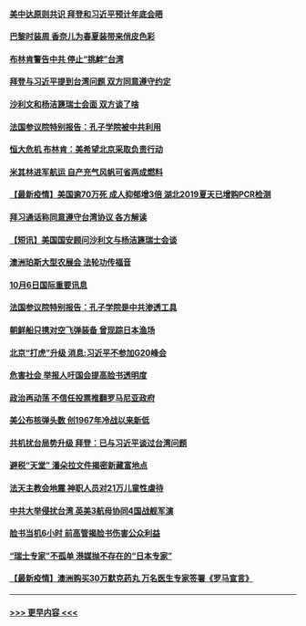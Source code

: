 #### [美中达原则共识 拜登和习近平预计年底会晤](../pages/prog202/a103236090.md?t=10070650) 
#### [巴黎时装周 香奈儿为春夏装带来俏皮色彩](../pages/prog202/a103236151.md?t=10070650) 
#### [布林肯警告中共 停止“挑衅”台湾](../pages/prog202/a103236153.md?t=10070650) 
#### [拜登与习近平提到台湾问题 双方同意遵守约定](../pages/prog202/a103236104.md?t=10070650) 
#### [沙利文和杨洁篪瑞士会面 双方谈了啥](../pages/prog202/a103236110.md?t=10070650) 
#### [法国参议院特别报告：孔子学院被中共利用](../pages/prog202/a103236113.md?t=10070650) 
#### [恒大危机 布林肯：美希望北京采取负责行动](../pages/prog202/a103236046.md?t=10070650) 
#### [米其林进军航运 自产充气风帆可省两成燃料](../pages/prog202/a103235979.md?t=10070650) 
#### [【最新疫情】美国逾70万死 成人抑郁增3倍 湖北2019夏天已增购PCR检测](../pages/prog202/a103235995.md?t=10070650) 
#### [拜习通话称同意遵守台湾协议 各方解读](../pages/prog202/a103235930.md?t=10070650) 
#### [【短讯】美国国安顾问沙利文与杨洁篪瑞士会谈](../pages/prog202/a103235940.md?t=10070650) 
#### [澳洲珀斯大型农展会 法轮功传福音](../pages/prog202/a103235599.md?t=10070650) 
#### [10月6日国际重要讯息](../pages/prog202/a103235662.md?t=10070650) 
#### [法国参议院特别报告：孔子学院是中共渗透工具](../pages/prog202/a103235457.md?t=10070650) 
#### [朝鲜船只携对空飞弹装备 曾现踪日本渔场](../pages/prog202/a103235433.md?t=10070650) 
#### [北京“打虎”升级 消息:习近平不参加G20峰会](../pages/prog202/a103235432.md?t=10070650) 
#### [危害社会 举报人吁国会提高脸书透明度](../pages/prog202/a103234971.md?t=10070650) 
#### [政治再动荡 不信任投票推翻罗马尼亚政府](../pages/prog202/a103235293.md?t=10070650) 
#### [美公布核弹头数 创1967年冷战以来新低](../pages/prog202/a103235258.md?t=10070650) 
#### [共机扰台局势升级 拜登：已与习近平谈过台湾问题](../pages/prog202/a103235183.md?t=10070650) 
#### [避税“天堂” 潘朵拉文件揭密新藏富地点](../pages/prog202/a103235060.md?t=10070650) 
#### [法天主教会地震 神职人员对21万儿童性虐待](../pages/prog202/a103235006.md?t=10070650) 
#### [中共大举侵扰台湾 英美3航母协同4国战舰军演](../pages/prog202/a103234920.md?t=10070650) 
#### [脸书当机6小时 前高管揭脸书伤害公众利益](../pages/prog202/a103234944.md?t=10070650) 
#### [“瑞士专家”不孤单 港媒抛不存在的“日本专家”](../pages/prog202/a103234738.md?t=10070650) 
#### [【最新疫情】澳洲购买30万默克药丸 万名医生专家签署《罗马宣言》](../pages/prog202/a103234824.md?t=10070650) 

----
#### [ >>> 更早内容 <<< ](../indexes/prog202-earlier.md)
